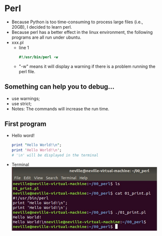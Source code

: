 # Perl
* Because Python is too time-consuming to process large files (i.e., 20GB), I decided to learn perl.
* Because perl has a better effect in the linux environment, the following programs are all run under ubuntu.
* xxx.pl
    * line 1
        ```perl
        #!/usr/bin/perl -w
        ```
    * "-w" means it will display a warning if there is a problem running the perl file.
## Something can help you to debug...
* use warnings;
* use strict;
* Notes: The commands will increase the run time.

## First program
* Hello word!
    ```perl
    print "Hello World!\n"; 
    print 'Hello World!\n'; 
    # '\n' will be displayed in the terminal
    ```
* Terminal</br>
    ![01_helloword.jpg](./01_helloword_2.jpg)
</br>